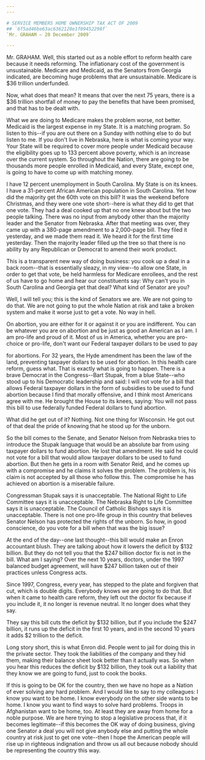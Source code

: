 ```yaml
---
---

# SERVICE MEMBERS HOME OWNERSHIP TAX ACT OF 2009
## `6f5ad46be63ac6362128e1f09452298f`
`Mr. GRAHAM — 20 December 2009`

---
```



Mr. GRAHAM. Well, this started out as a noble effort to reform health 
care because it needs reforming. The inflationary cost of the 
government is unsustainable. Medicare and Medicaid, as the Senators 
from Georgia indicated, are becoming huge problems that are 
unsustainable. Medicare is $36 trillion underfunded.

Now, what does that mean? It means that over the next 75 years, there 
is a $36 trillion shortfall of money to pay the benefits that have been 
promised, and that has to be dealt with.

What we are doing to Medicare makes the problem worse, not better. 
Medicaid is the largest expense in my State. It is a matching program. 
So listen to this--if you are out there on a Sunday with nothing else 
to do but listen to me. If you don't live in Nebraska, here is what is 
coming your way. Your State will be required to cover more people under 
Medicaid because the eligibility goes up to 133 percent above poverty, 
which is an increase over the current system. So throughout the Nation, 
there are going to be thousands more people enrolled in Medicaid, and 
every State, except one, is going to have to come up with matching 
money.

I have 12 percent unemployment in South Carolina. My State is on its 
knees. I have a 31-percent African American population in South 
Carolina. Yet how did the majority get the 60th vote on this bill? It 
was the weekend before Christmas, and they were one vote short--here is 
what they did to get that one vote. They had a deal cooked up that no 
one knew about but the two people talking. There was no input from 
anybody other than the majority leader and the Senator from Nebraska. 
After that meeting was over, they came up with a 380-page amendment to 
a 2,000-page bill. They filed it yesterday, and we made them read it. 
We heard it for the first time yesterday. Then the majority leader 
filled up the tree so that there is no ability by any Republican or 
Democrat to amend their work product.

This is a transparent new way of doing business: you cook up a deal 
in a back room--that is essentially sleazy, in my view--to allow one 
State, in order to get that vote, be held harmless for Medicare 
enrollees, and the rest of us have to go home and hear our constituents 
say: Why can't you in South Carolina and Georgia get that deal? What 
kind of Senator are you?

Well, I will tell you; this is the kind of Senators we are. We are 
not going to do that. We are not going to put the whole Nation at risk 
and take a broken system and make it worse just to get a vote. No way 
in hell.

On abortion, you are either for it or against it or you are 
indifferent. You can be whatever you are on abortion and be just as 
good an American as I am. I am pro-life and proud of it. Most of us in 
America, whether you are pro-choice or pro-life, don't want our Federal 
taxpayer dollars to be used to pay


for abortions. For 32 years, the Hyde amendment has been the law of the 
land, preventing taxpayer dollars to be used for abortion. In this 
health care reform, guess what. That is exactly what is going to 
happen. There is a brave Democrat in the Congress--Bart Stupak, from a 
blue State--who stood up to his Democratic leadership and said: I will 
not vote for a bill that allows Federal taxpayer dollars in the form of 
subsidies to be used to fund abortion because I find that morally 
offensive, and I think most Americans agree with me. He brought the 
House to its knees, saying: You will not pass this bill to use 
federally funded Federal dollars to fund abortion.


What did he get out of it? Nothing. Not one thing for Wisconsin. He 
got out of that deal the pride of knowing that he stood up for the 
unborn.

So the bill comes to the Senate, and Senator Nelson from Nebraska 
tries to introduce the Stupak language that would be an absolute bar 
from using taxpayer dollars to fund abortion. He lost that amendment. 
He said he could not vote for a bill that would allow taxpayer dollars 
to be used to fund abortion. But then he gets in a room with Senator 
Reid, and he comes up with a compromise and he claims it solves the 
problem. The problem is, his claim is not accepted by all those who 
follow this. The compromise he has achieved on abortion is a miserable 
failure.

Congressman Stupak says it is unacceptable. The National Right to 
Life Committee says it is unacceptable. The Nebraska Right to Life 
Committee says it is unacceptable. The Council of Catholic Bishops says 
it is unacceptable. There is not one pro-life group in this country 
that believes Senator Nelson has protected the rights of the unborn. So 
how, in good conscience, do you vote for a bill when that was the big 
issue?

At the end of the day--one last thought--this bill would make an 
Enron accountant blush. They are talking about how it lowers the 
deficit by $132 billion. But they do not tell you that the $247 billion 
doctor fix is not in the bill. What am I saying? Over the next 10 
years, doctors, under the 1997 balanced budget agreement, will have 
$247 billion taken out of their practices unless Congress acts.

Since 1997, Congress, every year, has stepped to the plate and 
forgiven that cut, which is double digits. Everybody knows we are going 
to do that. But when it came to health care reform, they left out the 
doctor fix because if you include it, it no longer is revenue neutral. 
It no longer does what they say.

They say this bill cuts the deficit by $132 billion, but if you 
include the $247 billion, it runs up the deficit in the first 10 years, 
and in the second 10 years it adds $2 trillion to the deficit.

Long story short, this is what Enron did. People went to jail for 
doing this in the private sector. They took the liabilities of the 
company and they hid them, making their balance sheet look better than 
it actually was. So when you hear this reduces the deficit by $132 
billion, they took out a liability that they know we are going to fund, 
just to cook the books.

If this is going to be OK for the country, then we have no hope as a 
Nation of ever solving any hard problem. And I would like to say to my 
colleagues: I know you want to be home. I know everybody on the other 
side wants to be home. I know you want to find ways to solve hard 
problems. Troops in Afghanistan want to be home, too. At least they are 
away from home for a noble purpose. We are here trying to stop a 
legislative process that, if it becomes legitimate--if this becomes the 
OK way of doing business, giving one Senator a deal you will not give 
anybody else and putting the whole country at risk just to get one 
vote--then I hope the American people will rise up in righteous 
indignation and throw us all out because nobody should be representing 
the country this way.